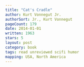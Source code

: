 ```yaml
---
title: "Cat's Cradle"
author: Kurt Vonnegut Jr.
authorSort: Jr., Kurt Vonnegut
pageCount: 179
date: 2014-01-01
written: 1963
stars: 5
layout: post
category: book
tags: read unreviewed scifi humor
mapping: USA, North America
---
```

